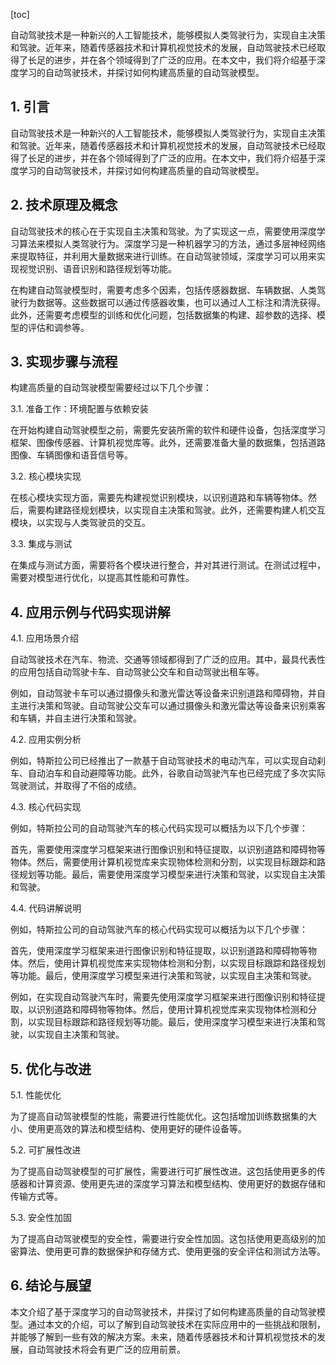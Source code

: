 
[toc]                    
                
                
自动驾驶技术是一种新兴的人工智能技术，能够模拟人类驾驶行为，实现自主决策和驾驶。近年来，随着传感器技术和计算机视觉技术的发展，自动驾驶技术已经取得了长足的进步，并在各个领域得到了广泛的应用。在本文中，我们将介绍基于深度学习的自动驾驶技术，并探讨如何构建高质量的自动驾驶模型。

## 1. 引言

自动驾驶技术是一种新兴的人工智能技术，能够模拟人类驾驶行为，实现自主决策和驾驶。近年来，随着传感器技术和计算机视觉技术的发展，自动驾驶技术已经取得了长足的进步，并在各个领域得到了广泛的应用。在本文中，我们将介绍基于深度学习的自动驾驶技术，并探讨如何构建高质量的自动驾驶模型。

## 2. 技术原理及概念

自动驾驶技术的核心在于实现自主决策和驾驶。为了实现这一点，需要使用深度学习算法来模拟人类驾驶行为。深度学习是一种机器学习的方法，通过多层神经网络来提取特征，并利用大量数据来进行训练。在自动驾驶领域，深度学习可以用来实现视觉识别、语音识别和路径规划等功能。

在构建自动驾驶模型时，需要考虑多个因素，包括传感器数据、车辆数据、人类驾驶行为数据等。这些数据可以通过传感器收集，也可以通过人工标注和清洗获得。此外，还需要考虑模型的训练和优化问题，包括数据集的构建、超参数的选择、模型的评估和调参等。

## 3. 实现步骤与流程

构建高质量的自动驾驶模型需要经过以下几个步骤：

3.1. 准备工作：环境配置与依赖安装

在开始构建自动驾驶模型之前，需要先安装所需的软件和硬件设备，包括深度学习框架、图像传感器、计算机视觉库等。此外，还需要准备大量的数据集，包括道路图像、车辆图像和语音信号等。

3.2. 核心模块实现

在核心模块实现方面，需要先构建视觉识别模块，以识别道路和车辆等物体。然后，需要构建路径规划模块，以实现自主决策和驾驶。此外，还需要构建人机交互模块，以实现与人类驾驶员的交互。

3.3. 集成与测试

在集成与测试方面，需要将各个模块进行整合，并对其进行测试。在测试过程中，需要对模型进行优化，以提高其性能和可靠性。

## 4. 应用示例与代码实现讲解

4.1. 应用场景介绍

自动驾驶技术在汽车、物流、交通等领域都得到了广泛的应用。其中，最具代表性的应用包括自动驾驶卡车、自动驾驶公交车和自动驾驶出租车等。

例如，自动驾驶卡车可以通过摄像头和激光雷达等设备来识别道路和障碍物，并自主进行决策和驾驶。自动驾驶公交车可以通过摄像头和激光雷达等设备来识别乘客和车辆，并自主进行决策和驾驶。

4.2. 应用实例分析

例如，特斯拉公司已经推出了一款基于自动驾驶技术的电动汽车，可以实现自动刹车、自动泊车和自动避障等功能。此外，谷歌自动驾驶汽车也已经完成了多次实际驾驶测试，并取得了不俗的成绩。

4.3. 核心代码实现

例如，特斯拉公司的自动驾驶汽车的核心代码实现可以概括为以下几个步骤：

首先，需要使用深度学习框架来进行图像识别和特征提取，以识别道路和障碍物等物体。然后，需要使用计算机视觉库来实现物体检测和分割，以实现目标跟踪和路径规划等功能。最后，需要使用深度学习模型来进行决策和驾驶，以实现自主决策和驾驶。

4.4. 代码讲解说明

例如，特斯拉公司的自动驾驶汽车的核心代码实现可以概括为以下几个步骤：

首先，使用深度学习框架来进行图像识别和特征提取，以识别道路和障碍物等物体。然后，使用计算机视觉库来实现物体检测和分割，以实现目标跟踪和路径规划等功能。最后，使用深度学习模型来进行决策和驾驶，以实现自主决策和驾驶。

例如，在实现自动驾驶汽车时，需要先使用深度学习框架来进行图像识别和特征提取，以识别道路和障碍物等物体。然后，使用计算机视觉库来实现物体检测和分割，以实现目标跟踪和路径规划等功能。最后，使用深度学习模型来进行决策和驾驶，以实现自主决策和驾驶。

## 5. 优化与改进

5.1. 性能优化

为了提高自动驾驶模型的性能，需要进行性能优化。这包括增加训练数据集的大小、使用更高效的算法和模型结构、使用更好的硬件设备等。

5.2. 可扩展性改进

为了提高自动驾驶模型的可扩展性，需要进行可扩展性改进。这包括使用更多的传感器和计算资源、使用更先进的深度学习算法和模型结构、使用更好的数据存储和传输方式等。

5.3. 安全性加固

为了提高自动驾驶模型的安全性，需要进行安全性加固。这包括使用更高级别的加密算法、使用更可靠的数据保护和存储方式、使用更强的安全评估和测试方法等。

## 6. 结论与展望

本文介绍了基于深度学习的自动驾驶技术，并探讨了如何构建高质量的自动驾驶模型。通过本文的介绍，可以了解到自动驾驶技术在实际应用中的一些挑战和限制，并能够了解到一些有效的解决方案。未来，随着传感器技术和计算机视觉技术的发展，自动驾驶技术将会有更广泛的应用前景。


